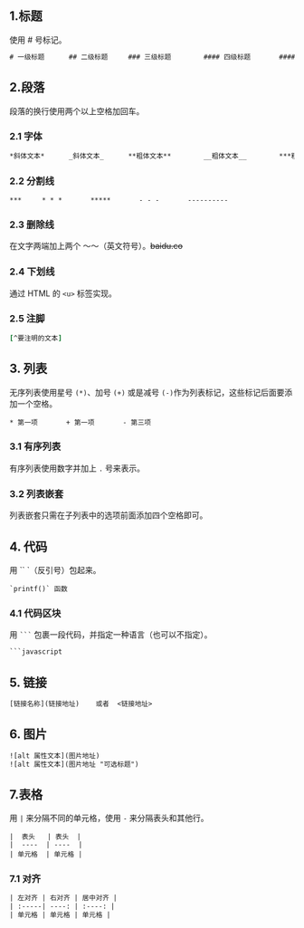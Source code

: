 ## 1.标题

使用 # 号标记。

```tex
# 一级标题		## 二级标题		### 三级标题		#### 四级标题		##### 五级标题		###### 六级标题
```

## 2.段落

段落的换行使用两个以上空格加回车。

### 2.1 字体

```tex
*斜体文本*		_斜体文本_		**粗体文本**		__粗体文本__		***粗斜体文本***		___粗斜体文本___
```

### 2.2 分割线

```te
***		* * *		*****		- - -		----------
```

###  2.3 删除线

 在文字两端加上两个 ～～（英文符号）。~~baidu.co~~

### 2.4 下划线

通过 HTML 的  `<u>`  标签实现。

### 2.5 注脚

```tcl
[^要注明的文本]
```

## 3. 列表

无序列表使用星号 `(*)`、加号 `(+)` 或是减号 `(-)`作为列表标记，这些标记后面要添加一个空格。

```te
* 第一项		+ 第一项		- 第三项
```

### 3.1 有序列表

有序列表使用数字并加上  `.`  号来表示。

### 3.2 列表嵌套

列表嵌套只需在子列表中的选项前面添加四个空格即可。

## 4. 代码

用 `` `（反引号）包起来。

```te
`printf()` 函数
```

### 4.1 代码区块

用 ` ``` ` 包裹一段代码，并指定一种语言（也可以不指定）。

```tex
​```javascript
```

## 5. 链接

```tex
[链接名称](链接地址)	或者  <链接地址>
```

## 6. 图片

```tex
![alt 属性文本](图片地址)
![alt 属性文本](图片地址 "可选标题")
```

## 7.表格

用  `|` 来分隔不同的单元格，使用  `-`  来分隔表头和其他行。

```te
|  表头   | 表头  |
|  ----  | ----  |
| 单元格  | 单元格 |
```

### 7.1 对齐

```tex
| 左对齐 | 右对齐 | 居中对齐 |
| :-----| ----: | :----: |
| 单元格 | 单元格 | 单元格 |
```

